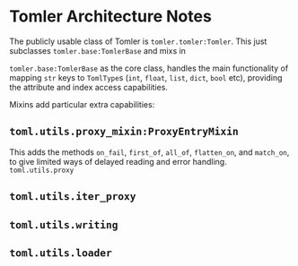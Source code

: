 # Tomler Architecture Notes

The publicly usable class of Tomler is `tomler.tomler:Tomler`.
This just subclasses `tomler.base:TomlerBase` and mixs in

`tomler.base:TomlerBase` as the core class, handles the main functionality of
mapping `str` keys to `TomlType`s (`int`, `float`, `list`, `dict`, `bool` etc),
providing the attribute and index access capabilities.

Mixins add particular extra capabilities:

## `toml.utils.proxy_mixin:ProxyEntryMixin`
This adds the methods `on_fail`, `first_of`, `all_of`, `flatten_on`, and `match_on`,
to give limited ways of delayed reading and error handling.
`toml.utils.proxy`

## `toml.utils.iter_proxy`

## `toml.utils.writing`

## `toml.utils.loader`
